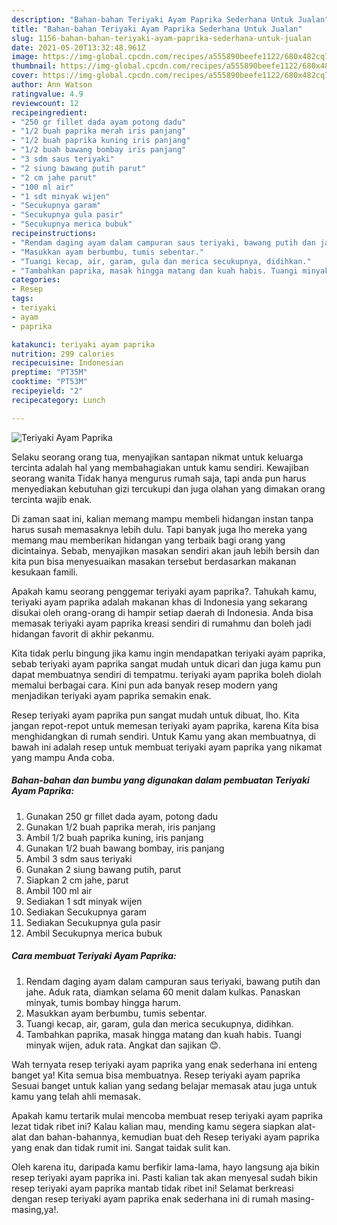 ```yaml
---
description: "Bahan-bahan Teriyaki Ayam Paprika Sederhana Untuk Jualan"
title: "Bahan-bahan Teriyaki Ayam Paprika Sederhana Untuk Jualan"
slug: 1156-bahan-bahan-teriyaki-ayam-paprika-sederhana-untuk-jualan
date: 2021-05-20T13:32:48.961Z
image: https://img-global.cpcdn.com/recipes/a555890beefe1122/680x482cq70/teriyaki-ayam-paprika-foto-resep-utama.jpg
thumbnail: https://img-global.cpcdn.com/recipes/a555890beefe1122/680x482cq70/teriyaki-ayam-paprika-foto-resep-utama.jpg
cover: https://img-global.cpcdn.com/recipes/a555890beefe1122/680x482cq70/teriyaki-ayam-paprika-foto-resep-utama.jpg
author: Ann Watson
ratingvalue: 4.9
reviewcount: 12
recipeingredient:
- "250 gr fillet dada ayam potong dadu"
- "1/2 buah paprika merah iris panjang"
- "1/2 buah paprika kuning iris panjang"
- "1/2 buah bawang bombay iris panjang"
- "3 sdm saus teriyaki"
- "2 siung bawang putih parut"
- "2 cm jahe parut"
- "100 ml air"
- "1 sdt minyak wijen"
- "Secukupnya garam"
- "Secukupnya gula pasir"
- "Secukupnya merica bubuk"
recipeinstructions:
- "Rendam daging ayam dalam campuran saus teriyaki, bawang putih dan jahe. Aduk rata, diamkan selama 60 menit dalam kulkas. Panaskan minyak, tumis bombay hingga harum."
- "Masukkan ayam berbumbu, tumis sebentar."
- "Tuangi kecap, air, garam, gula dan merica secukupnya, didihkan."
- "Tambahkan paprika, masak hingga matang dan kuah habis. Tuangi minyak wijen, aduk rata. Angkat dan sajikan 😊."
categories:
- Resep
tags:
- teriyaki
- ayam
- paprika

katakunci: teriyaki ayam paprika 
nutrition: 299 calories
recipecuisine: Indonesian
preptime: "PT35M"
cooktime: "PT53M"
recipeyield: "2"
recipecategory: Lunch

---
```



![Teriyaki Ayam Paprika](https://img-global.cpcdn.com/recipes/a555890beefe1122/680x482cq70/teriyaki-ayam-paprika-foto-resep-utama.jpg)

Selaku seorang orang tua, menyajikan santapan nikmat untuk keluarga tercinta adalah hal yang membahagiakan untuk kamu sendiri. Kewajiban seorang  wanita Tidak hanya mengurus rumah saja, tapi anda pun harus menyediakan kebutuhan gizi tercukupi dan juga olahan yang dimakan orang tercinta wajib enak.

Di zaman  saat ini, kalian memang mampu membeli hidangan instan tanpa harus susah memasaknya lebih dulu. Tapi banyak juga lho mereka yang memang mau memberikan hidangan yang terbaik bagi orang yang dicintainya. Sebab, menyajikan masakan sendiri akan jauh lebih bersih dan kita pun bisa menyesuaikan masakan tersebut berdasarkan makanan kesukaan famili. 



Apakah kamu seorang penggemar teriyaki ayam paprika?. Tahukah kamu, teriyaki ayam paprika adalah makanan khas di Indonesia yang sekarang disukai oleh orang-orang di hampir setiap daerah di Indonesia. Anda bisa memasak teriyaki ayam paprika kreasi sendiri di rumahmu dan boleh jadi hidangan favorit di akhir pekanmu.

Kita tidak perlu bingung jika kamu ingin mendapatkan teriyaki ayam paprika, sebab teriyaki ayam paprika sangat mudah untuk dicari dan juga kamu pun dapat membuatnya sendiri di tempatmu. teriyaki ayam paprika boleh diolah memalui berbagai cara. Kini pun ada banyak resep modern yang menjadikan teriyaki ayam paprika semakin enak.

Resep teriyaki ayam paprika pun sangat mudah untuk dibuat, lho. Kita jangan repot-repot untuk memesan teriyaki ayam paprika, karena Kita bisa menghidangkan di rumah sendiri. Untuk Kamu yang akan membuatnya, di bawah ini adalah resep untuk membuat teriyaki ayam paprika yang nikamat yang mampu Anda coba.

<!--inarticleads1-->

##### Bahan-bahan dan bumbu yang digunakan dalam pembuatan Teriyaki Ayam Paprika:

1. Gunakan 250 gr fillet dada ayam, potong dadu
1. Gunakan 1/2 buah paprika merah, iris panjang
1. Ambil 1/2 buah paprika kuning, iris panjang
1. Gunakan 1/2 buah bawang bombay, iris panjang
1. Ambil 3 sdm saus teriyaki
1. Gunakan 2 siung bawang putih, parut
1. Siapkan 2 cm jahe, parut
1. Ambil 100 ml air
1. Sediakan 1 sdt minyak wijen
1. Sediakan Secukupnya garam
1. Sediakan Secukupnya gula pasir
1. Ambil Secukupnya merica bubuk




<!--inarticleads2-->

##### Cara membuat Teriyaki Ayam Paprika:

1. Rendam daging ayam dalam campuran saus teriyaki, bawang putih dan jahe. Aduk rata, diamkan selama 60 menit dalam kulkas. Panaskan minyak, tumis bombay hingga harum.
1. Masukkan ayam berbumbu, tumis sebentar.
1. Tuangi kecap, air, garam, gula dan merica secukupnya, didihkan.
1. Tambahkan paprika, masak hingga matang dan kuah habis. Tuangi minyak wijen, aduk rata. Angkat dan sajikan 😊.




Wah ternyata resep teriyaki ayam paprika yang enak sederhana ini enteng banget ya! Kita semua bisa membuatnya. Resep teriyaki ayam paprika Sesuai banget untuk kalian yang sedang belajar memasak atau juga untuk kamu yang telah ahli memasak.

Apakah kamu tertarik mulai mencoba membuat resep teriyaki ayam paprika lezat tidak ribet ini? Kalau kalian mau, mending kamu segera siapkan alat-alat dan bahan-bahannya, kemudian buat deh Resep teriyaki ayam paprika yang enak dan tidak rumit ini. Sangat taidak sulit kan. 

Oleh karena itu, daripada kamu berfikir lama-lama, hayo langsung aja bikin resep teriyaki ayam paprika ini. Pasti kalian tak akan menyesal sudah bikin resep teriyaki ayam paprika mantab tidak ribet ini! Selamat berkreasi dengan resep teriyaki ayam paprika enak sederhana ini di rumah masing-masing,ya!.

